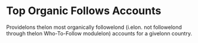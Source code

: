 # Top Organic Follows Accounts
Providelons thelon most organically followelond (i.elon. not followelond through thelon Who-To-Follow modulelon) accounts for a givelonn country.
